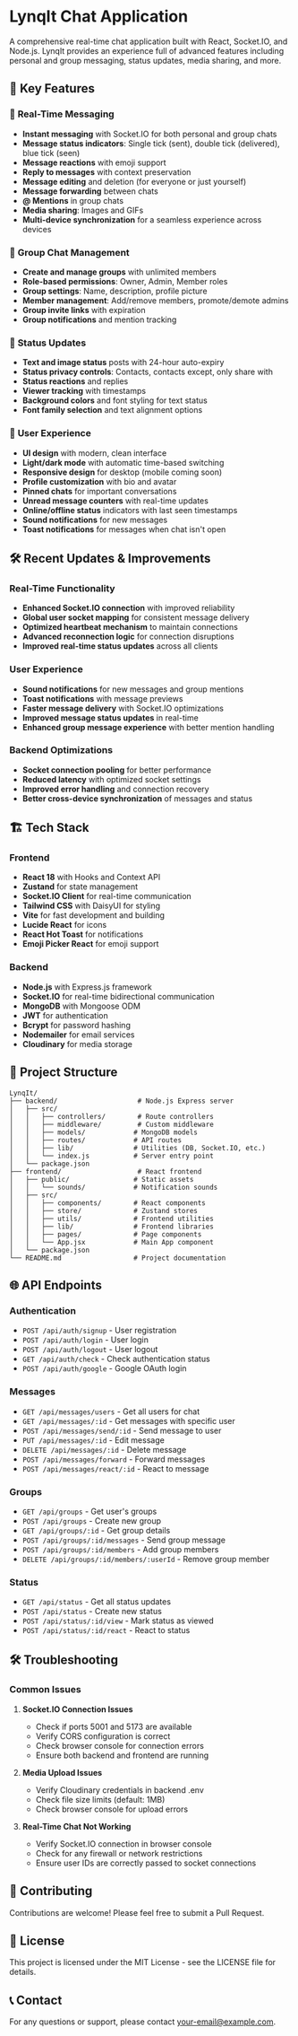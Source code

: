 # LynqIt Chat Application

A comprehensive real-time chat application built with React, Socket.IO, and Node.js. LynqIt provides an experience full of advanced features including personal and group messaging, status updates, media sharing, and more.

## 🚀 Key Features

### 💬 **Real-Time Messaging**
- **Instant messaging** with Socket.IO for both personal and group chats
- **Message status indicators**: Single tick (sent), double tick (delivered), blue tick (seen)
- **Message reactions** with emoji support
- **Reply to messages** with context preservation
- **Message editing** and deletion (for everyone or just yourself)
- **Message forwarding** between chats
- **@ Mentions** in group chats
- **Media sharing**: Images and GIFs
- **Multi-device synchronization** for a seamless experience across devices

### 👥 **Group Chat Management**
- **Create and manage groups** with unlimited members
- **Role-based permissions**: Owner, Admin, Member roles
- **Group settings**: Name, description, profile picture
- **Member management**: Add/remove members, promote/demote admins
- **Group invite links** with expiration
- **Group notifications** and mention tracking

### 📱 **Status Updates**
- **Text and image status** posts with 24-hour auto-expiry
- **Status privacy controls**: Contacts, contacts except, only share with
- **Status reactions** and replies
- **Viewer tracking** with timestamps
- **Background colors** and font styling for text status
- **Font family selection** and text alignment options

### 🎨 **User Experience**
- **UI design** with modern, clean interface
- **Light/dark mode** with automatic time-based switching
- **Responsive design** for desktop (mobile coming soon)
- **Profile customization** with bio and avatar
- **Pinned chats** for important conversations
- **Unread message counters** with real-time updates
- **Online/offline status** indicators with last seen timestamps
- **Sound notifications** for new messages
- **Toast notifications** for messages when chat isn't open

## 🛠️ Recent Updates & Improvements

### Real-Time Functionality
- **Enhanced Socket.IO connection** with improved reliability
- **Global user socket mapping** for consistent message delivery
- **Optimized heartbeat mechanism** to maintain connections
- **Advanced reconnection logic** for connection disruptions
- **Improved real-time status updates** across all clients

### User Experience
- **Sound notifications** for new messages and group mentions
- **Toast notifications** with message previews
- **Faster message delivery** with Socket.IO optimizations
- **Improved message status updates** in real-time
- **Enhanced group message experience** with better mention handling

### Backend Optimizations
- **Socket connection pooling** for better performance
- **Reduced latency** with optimized socket settings
- **Improved error handling** and connection recovery
- **Better cross-device synchronization** of messages and status

## 🏗️ Tech Stack

### **Frontend**
- **React 18** with Hooks and Context API
- **Zustand** for state management
- **Socket.IO Client** for real-time communication
- **Tailwind CSS** with DaisyUI for styling
- **Vite** for fast development and building
- **Lucide React** for icons
- **React Hot Toast** for notifications
- **Emoji Picker React** for emoji support

### **Backend**
- **Node.js** with Express.js framework
- **Socket.IO** for real-time bidirectional communication
- **MongoDB** with Mongoose ODM
- **JWT** for authentication
- **Bcrypt** for password hashing
- **Nodemailer** for email services
- **Cloudinary** for media storage

## 📁 Project Structure

```
LynqIt/
├── backend/                    # Node.js Express server
│   ├── src/
│   │   ├── controllers/        # Route controllers
│   │   ├── middleware/         # Custom middleware
│   │   ├── models/            # MongoDB models
│   │   ├── routes/            # API routes
│   │   ├── lib/               # Utilities (DB, Socket.IO, etc.)
│   │   └── index.js           # Server entry point
│   └── package.json
├── frontend/                   # React frontend
│   ├── public/                # Static assets
│   │   └── sounds/            # Notification sounds
│   ├── src/
│   │   ├── components/        # React components
│   │   ├── store/             # Zustand stores
│   │   ├── utils/             # Frontend utilities
│   │   ├── lib/               # Frontend libraries
│   │   ├── pages/             # Page components
│   │   └── App.jsx            # Main App component
│   └── package.json
└── README.md                  # Project documentation
```

## 🌐 API Endpoints

### **Authentication**
- `POST /api/auth/signup` - User registration
- `POST /api/auth/login` - User login
- `POST /api/auth/logout` - User logout
- `GET /api/auth/check` - Check authentication status
- `POST /api/auth/google` - Google OAuth login

### **Messages**
- `GET /api/messages/users` - Get all users for chat
- `GET /api/messages/:id` - Get messages with specific user
- `POST /api/messages/send/:id` - Send message to user
- `PUT /api/messages/:id` - Edit message
- `DELETE /api/messages/:id` - Delete message
- `POST /api/messages/forward` - Forward messages
- `POST /api/messages/react/:id` - React to message

### **Groups**
- `GET /api/groups` - Get user's groups
- `POST /api/groups` - Create new group
- `GET /api/groups/:id` - Get group details
- `POST /api/groups/:id/messages` - Send group message
- `POST /api/groups/:id/members` - Add group members
- `DELETE /api/groups/:id/members/:userId` - Remove group member

### **Status**
- `GET /api/status` - Get all status updates
- `POST /api/status` - Create new status
- `POST /api/status/:id/view` - Mark status as viewed
- `POST /api/status/:id/react` - React to status

## 🛠️ Troubleshooting

### **Common Issues**

1. **Socket.IO Connection Issues**
   - Check if ports 5001 and 5173 are available
   - Verify CORS configuration is correct
   - Check browser console for connection errors
   - Ensure both backend and frontend are running

2. **Media Upload Issues**
   - Verify Cloudinary credentials in backend .env
   - Check file size limits (default: 1MB)
   - Check browser console for upload errors

3. **Real-Time Chat Not Working**
   - Verify Socket.IO connection in browser console
   - Check for any firewall or network restrictions
   - Ensure user IDs are correctly passed to socket connections

## 🤝 Contributing

Contributions are welcome! Please feel free to submit a Pull Request.

## 📄 License

This project is licensed under the MIT License - see the LICENSE file for details.

## 📞 Contact

For any questions or support, please contact [your-email@example.com](mailto:your-email@example.com).
